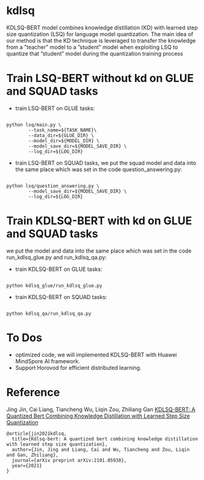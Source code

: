 # kdlsq
KDLSQ-BERT model combines knowledge distillation (KD) with learned step size quantization (LSQ) for language model quantization. The main idea of our method is that the KD technique is leveraged to transfer the knowledge from a ”teacher” model to a ”student” model when exploiting LSQ to quantize that ”student” model during the quantization training process
# Train LSQ-BERT without kd on GLUE and SQUAD tasks
- train LSQ-BERT on GLUE tasks:
```text

python lsq/main.py \
        --task_name=${TASK_NAME}\
        --data_dir=${GLUE_DIR} \
        --model_dir=${MODEL_DIR} \
        --model_save_dir=${MODEL_SAVE_DIR} \
        --log_dir=${LOG_DIR}

```        

- train LSQ-BERT on SQUAD tasks, we put the squad model and data into the same place which was set in the code question_answering.py:
```text

python lsq/question_answering.py \
        --model_save_dir=${MODEL_SAVE_DIR} \
        --log_dir=${LOG_DIR}

```

# Train KDLSQ-BERT with kd on GLUE and SQUAD tasks
we put the model and data  into the same place which was set in the code run_kdlsq_glue.py and run_kdlsq_qa.py:
- train KDLSQ-BERT on GLUE tasks:
```text

python kdlsq_glue/run_kdlsq_glue.py

```
- train KDLSQ-BERT on SQUAD tasks:
```text

python kdlsq_qa/run_kdlsq_qa.py

```
# To Dos
- optimized code, we will implemented KDLSQ-BERT with Huawei MindSpore AI framework.
- Support Horovod for efficient distributed learning.

# Reference
Jing Jin, Cai Liang, Tiancheng Wu, Liqin Zou, Zhiliang Gan
[KDLSQ-BERT: A Quantized Bert Combining Knowledge Distillation with Learned Step Size Quantization
](https://arxiv.org/abs/2101.05938)
```
@article{jin2021kdlsq,
  title={Kdlsq-bert: A quantized bert combining knowledge distillation with learned step size quantization},
  author={Jin, Jing and Liang, Cai and Wu, Tiancheng and Zou, Liqin and Gan, Zhiliang},
  journal={arXiv preprint arXiv:2101.05938},
  year={2021}
}
```